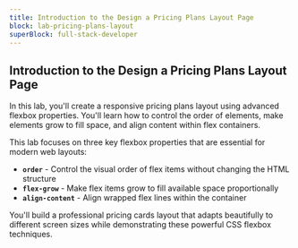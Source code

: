 ```yaml
---
title: Introduction to the Design a Pricing Plans Layout Page
block: lab-pricing-plans-layout
superBlock: full-stack-developer
---
```


## Introduction to the Design a Pricing Plans Layout Page

In this lab, you'll create a responsive pricing plans layout using advanced flexbox properties. You'll learn how to control the order of elements, make elements grow to fill space, and align content within flex containers.

This lab focuses on three key flexbox properties that are essential for modern web layouts:

- **`order`** - Control the visual order of flex items without changing the HTML structure
- **`flex-grow`** - Make flex items grow to fill available space proportionally
- **`align-content`** - Align wrapped flex lines within the container

You'll build a professional pricing cards layout that adapts beautifully to different screen sizes while demonstrating these powerful CSS flexbox techniques.
